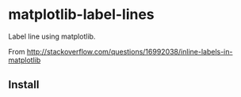 # matplotlib-label-lines
Label line using matplotlib.

From http://stackoverflow.com/questions/16992038/inline-labels-in-matplotlib

## Install

